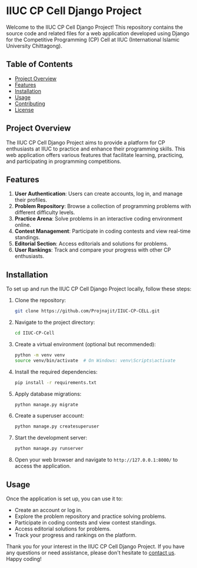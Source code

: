 # IIUC CP Cell Django Project

Welcome to the IIUC CP Cell Django Project! This repository contains the source code and related files for a web application developed using Django for the Competitive Programming (CP) Cell at IIUC (International Islamic University Chittagong).

## Table of Contents

- [Project Overview](#project-overview)
- [Features](#features)
- [Installation](#installation)
- [Usage](#usage)
- [Contributing](#contributing)
- [License](#license)

## Project Overview

The IIUC CP Cell Django Project aims to provide a platform for CP enthusiasts at IIUC to practice and enhance their programming skills. This web application offers various features that facilitate learning, practicing, and participating in programming competitions.

## Features

1. **User Authentication**: Users can create accounts, log in, and manage their profiles.
2. **Problem Repository**: Browse a collection of programming problems with different difficulty levels.
3. **Practice Arena**: Solve problems in an interactive coding environment online.
4. **Contest Management**: Participate in coding contests and view real-time standings.
5. **Editorial Section**: Access editorials and solutions for problems.
6. **User Rankings**: Track and compare your progress with other CP enthusiasts.

## Installation

To set up and run the IIUC CP Cell Django Project locally, follow these steps:

1. Clone the repository:

   ```bash
   git clone https://github.com/Projnajit/IIUC-CP-CELL.git
   ```

2. Navigate to the project directory:

   ```bash
   cd IIUC-CP-Cell
   ```

3. Create a virtual environment (optional but recommended):

   ```bash
   python -m venv venv
   source venv/bin/activate  # On Windows: venv\Scripts\activate
   ```

4. Install the required dependencies:

   ```bash
   pip install -r requirements.txt
   ```

5. Apply database migrations:

   ```bash
   python manage.py migrate
   ```

6. Create a superuser account:

   ```bash
   python manage.py createsuperuser
   ```

7. Start the development server:

   ```bash
   python manage.py runserver
   ```

8. Open your web browser and navigate to `http://127.0.0.1:8000/` to access the application.

## Usage

Once the application is set up, you can use it to:

- Create an account or log in.
- Explore the problem repository and practice solving problems.
- Participate in coding contests and view contest standings.
- Access editorial solutions for problems.
- Track your progress and rankings on the platform.



Thank you for your interest in the IIUC CP Cell Django Project. If you have any questions or need assistance, please don't hesitate to [contact us](mailto:projnajit@gmail.com). Happy coding!
